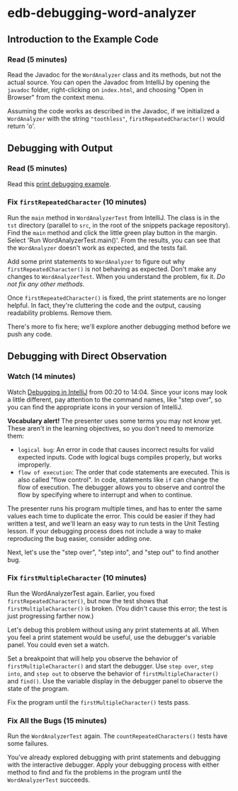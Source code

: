# edb-debugging-word-analyzer

## Introduction to the Example Code

### Read (5 minutes)
Read the Javadoc for the `WordAnalyzer` class and its methods, but not the actual source.
You can open the Javadoc from IntelliJ by opening the `javadoc` folder,
right-clicking on `index.html`, and choosing "Open in Browser" from the context menu.

Assuming the code works as described in the Javadoc, if we initialized a
`WordAnalyzer` with the string `"toothless"`, `firstRepeatedCharacter()`
would return 'o'. 

## Debugging with Output

### Read (5 minutes)
Read this
[print debugging example](https://www.inf.unibz.it/~calvanese/teaching/05-06-ip/lecture-notes/uni10/node9.html).

### Fix `firstRepeatedCharacter` (10 minutes)
Run the `main` method in `WordAnalyzerTest` from IntelliJ.
The class is in the `tst` directory (parallel to `src`,
in the root of the snippets package repository). Find the
`main` method and click the little green play button in the margin. Select 'Run WordAnalyzerTest.main()'.
From the results, you can see that the `WordAnalyzer` doesn't work as expected, and the tests fail.

Add some print statements to `WordAnalyzer` to figure out why
`firstRepeatedCharacter()` is not behaving as expected. Don't make any changes
to `WordAnalyzerTest`. When you understand the problem, fix it.
*Do not fix any other methods.*

Once `firstRepeatedCharacter()` is fixed, the print statements are no longer
helpful. In fact, they're cluttering the code and the output, causing readability
problems. Remove them.

There's more to fix here; we'll explore another debugging method before we push
any code.

## Debugging with Direct Observation

### Watch (14 minutes)
Watch [Debugging in IntelliJ](https://www.youtube.com/embed/1bCgzjatcr4/?start=20&end=844)
from 00:20 to 14:04. Since your icons may look a little different, pay
attention to the command names, like "step over", so you can find the
appropriate icons in your version of IntelliJ.

**Vocabulary alert!** The presenter uses some terms you may not know yet.
These aren't in the learning objectives, so you don't need to memorize
them:
* `logical bug`: An error in code that causes incorrect results for valid
expected inputs. Code with logical bugs compiles properly, but works
improperly.
* `flow of execution`: The order that code statements are executed. This
is also called "flow control". In code, statements like `if` can change
the flow of execution. The debugger allows you to observe and control
the flow by specifying where to interrupt and when to continue.

The presenter runs his program multiple times, and has to enter the same
values each time to duplicate the error. This could be easier if they had
written a test, and we'll learn an easy way to run tests in the Unit Testing
lesson. If your debugging process does not include a way to make
reproducing the bug easier, consider adding one.

Next, let's use the "step over", "step into", and "step out" to find another
bug.

### Fix `firstMultipleCharacter` (10 minutes)
Run the WordAnalyzerTest again. Earlier, you fixed
`firstRepeatedCharacter()`, but now the test shows that
`firstMultipleCharacter()` is broken. (You didn't cause this error; the
test is just progressing farther now.)

Let's debug this problem without using any print statements at all.
When you feel a print statement would be useful, use the debugger's
variable panel. You could even set a watch.

Set a breakpoint that will help you observe the behavior of
`firstMultipleCharacter()` and start the debugger. Use `step over`,
`step into`, and `step out` to observe the behavior of
`firstMultipleCharacter()` and `find()`. Use the variable display in the
debugger panel to observe the state of the program.

Fix the program until the `firstMultipleCharacter()` tests pass.

### Fix All the Bugs (15 minutes)

Run the `WordAnalyzerTest` again. The `countRepeatedCharacters()` tests
have some failures.

You've already explored debugging with print statements and debugging with the
interactive debugger. Apply your debugging process with either method to find
and fix the problems in the program until the `WordAnalyzerTest` succeeds.
